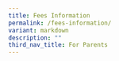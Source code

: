 ```yaml
---
title: Fees Information
permalink: /fees-information/
variant: markdown
description: ""
third_nav_title: For Parents
---
```

